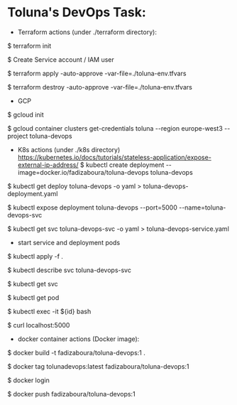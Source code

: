 # Toluna's DevOps Task:

* Terraform actions (under ./terraform directory):

$ terraform init

$ Create Service account / IAM user

$ terraform apply -auto-approve -var-file=./toluna-env.tfvars

$ terraform destroy -auto-approve -var-file=./toluna-env.tfvars

* GCP

$ gcloud init

$ gcloud container clusters get-credentials toluna --region europe-west3 --project toluna-devops

* K8s actions (under ./k8s directory)
https://kubernetes.io/docs/tutorials/stateless-application/expose-external-ip-address/
$ kubectl create deployment --image=docker.io/fadizaboura/toluna-devops toluna-devops

$ kubectl get deploy toluna-devops -o yaml > toluna-devops-deployment.yaml

$ kubectl expose deployment toluna-devops --port=5000 --name=toluna-devops-svc

$ kubectl get svc toluna-devops-svc -o yaml > toluna-devops-service.yaml


* start service and deployment pods

$ kubectl apply -f .

$ kubectl describe svc toluna-devops-svc

$ kubectl get svc

$ kubectl get pod

$ kubectl exec -it ${id} bash

$ curl localhost:5000


* docker container actions (Docker image):

$ docker build -t fadizaboura/toluna-devops:1 .

$ docker tag tolunadevops:latest fadizaboura/toluna-devops:1

$ docker login 

$ docker push fadizaboura/toluna-devops:1

